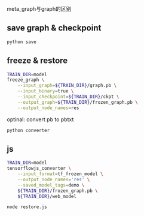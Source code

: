 

meta_graph与graph的区别

## save graph & checkpoint

```bash
python save
```


## freeze & restore

```bash
TRAIN_DIR=model
freeze_graph \
    --input_graph=${TRAIN_DIR}/graph.pb \
    --input_binary=true \
    --input_checkpoint=${TRAIN_DIR}/ckpt \
    --output_graph=${TRAIN_DIR}/frozen_graph.pb \
    --output_node_names=res
```

optinal: convert pb to pbtxt
```bash
python converter
```


## js

```bash
TRAIN_DIR=model
tensorflowjs_converter \
    --input_format=tf_frozen_model \
    --output_node_names='res' \
    --saved_model_tags=demo \
    ${TRAIN_DIR}/frozen_graph.pb \
    ${TRAIN_DIR}/web_model
```

```bash
node restore.js
```